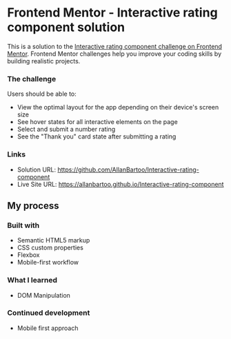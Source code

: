 # Frontend Mentor - Interactive rating component solution

This is a solution to the [Interactive rating component challenge on Frontend Mentor](https://www.frontendmentor.io/challenges/interactive-rating-component-koxpeBUmI). Frontend Mentor challenges help you improve your coding skills by building realistic projects. 

### The challenge

Users should be able to:

- View the optimal layout for the app depending on their device's screen size
- See hover states for all interactive elements on the page
- Select and submit a number rating
- See the "Thank you" card state after submitting a rating

### Links

- Solution URL: https://github.com/AllanBartoo/Interactive-rating-component
- Live Site URL: https://allanbartoo.github.io/Interactive-rating-component

## My process

### Built with

- Semantic HTML5 markup
- CSS custom properties
- Flexbox
- Mobile-first workflow

### What I learned

- DOM Manipulation

### Continued development

- Mobile first approach

